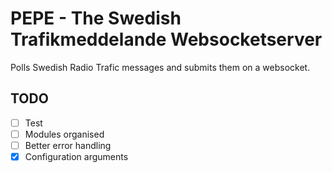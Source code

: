 # PEPE - The Swedish Trafikmeddelande Websocketserver

Polls Swedish Radio Trafic messages and submits them on a websocket. 

## TODO

- [ ] Test
- [ ] Modules organised
- [ ] Better error handling
- [x] Configuration arguments
